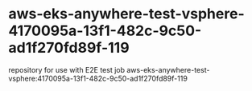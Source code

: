 # aws-eks-anywhere-test-vsphere-4170095a-13f1-482c-9c50-ad1f270fd89f-119
repository for use with E2E test job aws-eks-anywhere-test-vsphere:4170095a-13f1-482c-9c50-ad1f270fd89f-119
